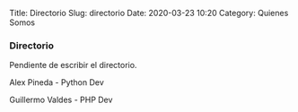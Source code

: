 Title: Directorio
Slug: directorio
Date: 2020-03-23 10:20
Category: Quienes Somos

### Directorio

Pendiente de escribir el directorio.

Alex Pineda - Python Dev

Guillermo Valdes - PHP Dev
